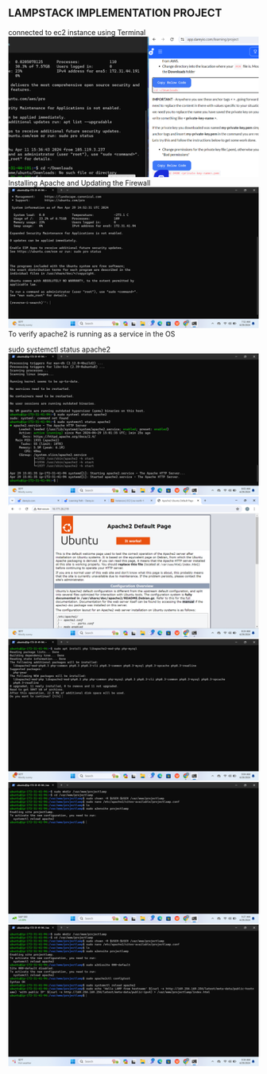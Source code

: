 ## LAMPSTACK IMPLEMENTATION PROJECT
connected to ec2 instance using Terminal 
![lamp](./1_lamp.png)
Installing Apache and Updating the Firewall
![2](./Lamp_2.png)
To verify apache2 is running as a service in the OS

sudo systemctl status apache2
![3](./Lamp_3.png)
![4](./Lamp_4.png)
![5](./Lamp_5.png)
![6](./Lamp_6.png)
![7](./Lamp_7.png)
